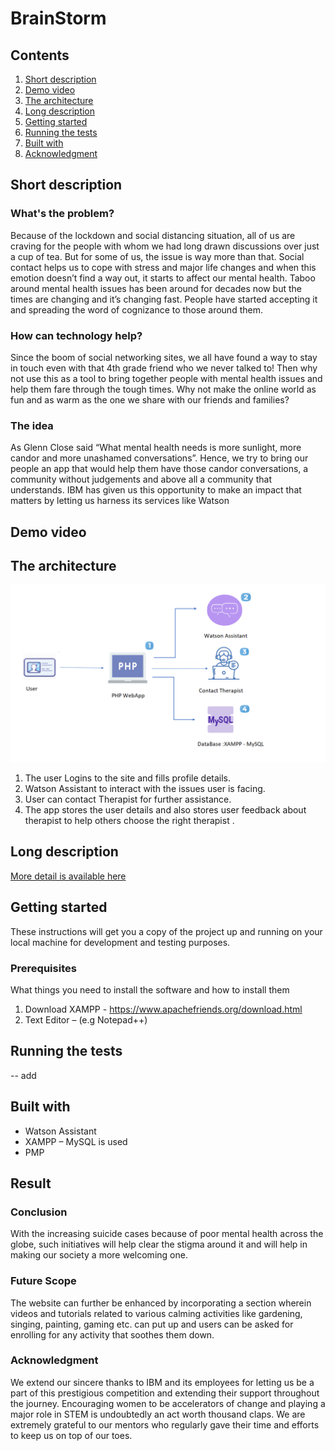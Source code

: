 # BrainStorm

## Contents

1. [Short description](#short-description)
1. [Demo video](#demo-video)
1. [The architecture](#the-architecture)
1. [Long description](#long-description)
1. [Getting started](#getting-started)
1. [Running the tests](#running-the-tests)
1. [Built with](#built-with)
1. [Acknowledgment](#acknowledgment)

## Short description

### What's the problem?

Because of the lockdown and social distancing situation, all of us are craving for the people with whom we had long drawn discussions over just a cup of tea. But for some of us, the issue is way more than that. Social contact helps us to cope with stress and major life changes and when this emotion doesn’t find a way out, it starts to affect our mental health. Taboo around mental health issues has been around for decades now but the times are changing and it’s changing fast. People have started accepting it and spreading the word of cognizance to those around them.

### How can technology help?

Since the boom of social networking sites, we all have found a way to stay in touch even with that 4th grade friend who we never talked to! Then why not use this as a tool to bring together people with mental health issues and help them fare through the tough times. Why not make the online world as fun and as warm as the one we share with our friends and families? 

### The idea

As Glenn Close said “What mental health needs is more sunlight, more candor and more unashamed conversations”. Hence, we try to bring our people an app that would help them have those candor conversations, a community without judgements and above all a community that understands. IBM has given us this opportunity to make an impact that matters by letting us harness its services like Watson

## Demo video

## The architecture

![Architecture](Architecture_New.png)
1.	The user Logins to the site and fills profile details.
2.	Watson Assistant to interact with the issues user is facing.
3.	User can contact Therapist for further assistance.
4.	The app stores the user details and also stores user feedback about therapist to help others choose the right therapist .

## Long description

[More detail is available here](Description.md)

## Getting started

These instructions will get you a copy of the project up and running on your local machine for development and testing purposes.

### Prerequisites
 What things you need to install the software and how to install them
1.	Download XAMPP - https://www.apachefriends.org/download.html
2.	Text Editor – (e.g Notepad++)

## Running the tests

-- add

## Built with

* Watson Assistant
* XAMPP – MySQL is used
* PMP

## Result

### Conclusion

With the increasing suicide cases because of poor mental health across the globe, such initiatives will help clear the stigma around it and will help in making our society a more welcoming one. 

### Future Scope

The website can further be enhanced by incorporating a section wherein videos and tutorials related to various calming activities like gardening, singing, painting, gaming etc. can put up and users can be asked for enrolling for any activity that soothes them down.

### Acknowledgment
We extend our sincere thanks to IBM and its employees for letting us be a part of this prestigious competition and extending their support throughout the journey. Encouraging women to be accelerators of change and playing a major role in STEM is undoubtedly an act worth thousand claps. We are extremely grateful to our mentors who regularly gave their time and efforts to keep us on top of our toes.



